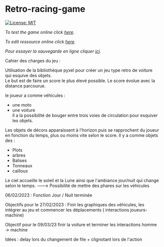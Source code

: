 # Retro-racing-game
[![License: MIT](https://img.shields.io/badge/License-MIT-yellow.svg)](LICENSE)

*To test the game online click [here](https://kitao.github.io/pyxel/wasm/launcher/?run=rattlessnake.retro-racing-game.game).*

*To edit ressource online click [here](https://kitao.github.io/pyxel/wasm/launcher/?edit=rattlessnake.retro-racing-game.graphics).*


*Pour essayer la sauvegarde en ligne cliquer [ici](https://kitao.github.io/pyxel/wasm/launcher/?run=rattlessnake.retro-racing-game.sauvegarde).*



Cahier des charges du jeu :

Utilisation de la bibliothèque pyxel pour créer un jeu type retro de voiture qui esquive des objets.<br>
Le but est de faire un score le plus élevé possible. Le score évolue avec la distance parcourue.

le joueur a comme véhicules :
  - une moto
  - une voiture <br>
Il a la possibilité de bouger entre trois voies de circulation pour esquiver les objets.

Les objets de décors apparaissent à l'horizon puis se rapprochent du joueur en fonction du temps, plus ou moins vite selon le score.
Il y a comme objets des :
  - Plots
  - arbres
  - Balises
  - Tonneaux
  - cailloux

Le ciel accueille le soleil et la Lune ainsi que l'ambiance jour/nuit qui change selon le temps.   ---> Possibilité de mettre des phares sur les véhicules

06/02/2023 : Fonction Jour / Nuit terminée

Objectifs pour le 27/02/2023 : Finir les graphiques des véhicules, les intégrer au jeu et commencer les déplacements ( interactions joueurs-machine)

Objectif pour le 09/03/23 finir la voiture et terminer les interactions homme -> machine


Idées : delay lors du changement de file + clignotant lors de l'action

 <!--projet : https://www.pyxelstudio.net/studio/h65auydj -->
 <!-- https://www.pyxelstudio.net/studio/sluj96ez -->    
 <!-- https://www.pyxelstudio.net/studio/n65wcdf2 -->
